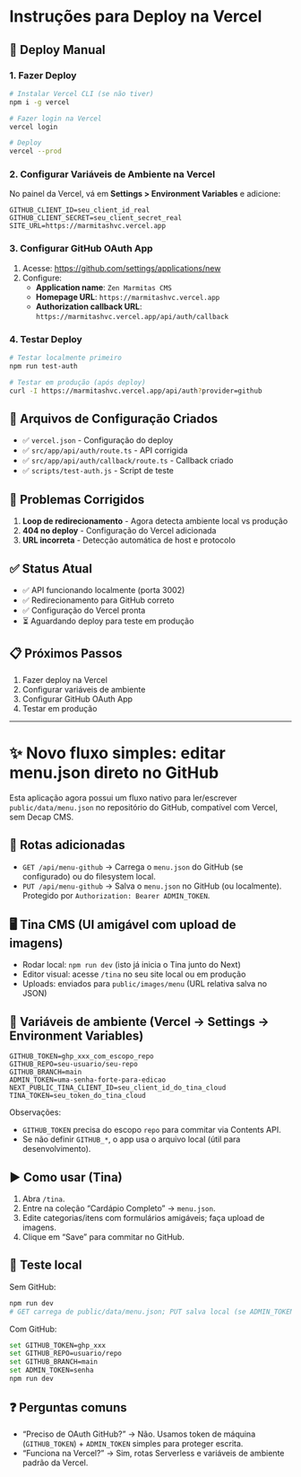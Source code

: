 # Instruções para Deploy na Vercel

## 🚀 Deploy Manual

### 1. **Fazer Deploy**
```bash
# Instalar Vercel CLI (se não tiver)
npm i -g vercel

# Fazer login na Vercel
vercel login

# Deploy
vercel --prod
```

### 2. **Configurar Variáveis de Ambiente na Vercel**
No painel da Vercel, vá em **Settings > Environment Variables** e adicione:

```env
GITHUB_CLIENT_ID=seu_client_id_real
GITHUB_CLIENT_SECRET=seu_client_secret_real
SITE_URL=https://marmitashvc.vercel.app
```

### 3. **Configurar GitHub OAuth App**
1. Acesse: https://github.com/settings/applications/new
2. Configure:
   - **Application name**: `Zen Marmitas CMS`
   - **Homepage URL**: `https://marmitashvc.vercel.app`
   - **Authorization callback URL**: `https://marmitashvc.vercel.app/api/auth/callback`

### 4. **Testar Deploy**
```bash
# Testar localmente primeiro
npm run test-auth

# Testar em produção (após deploy)
curl -I https://marmitashvc.vercel.app/api/auth?provider=github
```

## 🔧 Arquivos de Configuração Criados

- ✅ `vercel.json` - Configuração do deploy
- ✅ `src/app/api/auth/route.ts` - API corrigida
- ✅ `src/app/api/auth/callback/route.ts` - Callback criado
- ✅ `scripts/test-auth.js` - Script de teste

## 🐛 Problemas Corrigidos

1. **Loop de redirecionamento** - Agora detecta ambiente local vs produção
2. **404 no deploy** - Configuração do Vercel adicionada
3. **URL incorreta** - Detecção automática de host e protocolo

## ✅ Status Atual

- ✅ API funcionando localmente (porta 3002)
- ✅ Redirecionamento para GitHub correto
- ✅ Configuração do Vercel pronta
- ⏳ Aguardando deploy para teste em produção

## 📋 Próximos Passos

1. Fazer deploy na Vercel
2. Configurar variáveis de ambiente
3. Configurar GitHub OAuth App
4. Testar em produção

---

# ✨ Novo fluxo simples: editar menu.json direto no GitHub

Esta aplicação agora possui um fluxo nativo para ler/escrever `public/data/menu.json` no repositório do GitHub, compatível com Vercel, sem Decap CMS.

## 🔧 Rotas adicionadas

- `GET /api/menu-github` → Carrega o `menu.json` do GitHub (se configurado) ou do filesystem local.
- `PUT /api/menu-github` → Salva o `menu.json` no GitHub (ou localmente). Protegido por `Authorization: Bearer ADMIN_TOKEN`.

## 🖥️ Tina CMS (UI amigável com upload de imagens)

- Rodar local: `npm run dev` (isto já inicia o Tina junto do Next)
- Editor visual: acesse `/tina` no seu site local ou em produção
- Uploads: enviados para `public/images/menu` (URL relativa salva no JSON)

## 🧩 Variáveis de ambiente (Vercel → Settings → Environment Variables)

```env
GITHUB_TOKEN=ghp_xxx_com_escopo_repo
GITHUB_REPO=seu-usuario/seu-repo
GITHUB_BRANCH=main
ADMIN_TOKEN=uma-senha-forte-para-edicao
NEXT_PUBLIC_TINA_CLIENT_ID=seu_client_id_do_tina_cloud
TINA_TOKEN=seu_token_do_tina_cloud
```

Observações:
- `GITHUB_TOKEN` precisa do escopo `repo` para commitar via Contents API.
- Se não definir `GITHUB_*`, o app usa o arquivo local (útil para desenvolvimento).

## ▶️ Como usar (Tina)

1. Abra `/tina`.
2. Entre na coleção “Cardápio Completo” → `menu.json`.
3. Edite categorias/itens com formulários amigáveis; faça upload de imagens.
4. Clique em “Save” para commitar no GitHub.

## 🧪 Teste local

Sem GitHub:
```bash
npm run dev
# GET carrega de public/data/menu.json; PUT salva local (se ADMIN_TOKEN ausente, retorna 401)
```

Com GitHub:
```bash
set GITHUB_TOKEN=ghp_xxx
set GITHUB_REPO=usuario/repo
set GITHUB_BRANCH=main
set ADMIN_TOKEN=senha
npm run dev
```

## ❓ Perguntas comuns

- “Preciso de OAuth GitHub?” → Não. Usamos token de máquina (`GITHUB_TOKEN`) + `ADMIN_TOKEN` simples para proteger escrita.
- “Funciona na Vercel?” → Sim, rotas Serverless e variáveis de ambiente padrão da Vercel.